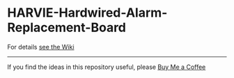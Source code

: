 # HARVIE-Hardwired-Alarm-Replacement-Board

For details [see the Wiki](https://github.com/AndySymons/HARVIE-Hardwired-Alarm-Replacement-Board/wiki/Introduction)


---
If you find the ideas in this repository useful, please [Buy Me a Coffee](https://buymeacoffee.com/andysymons)

